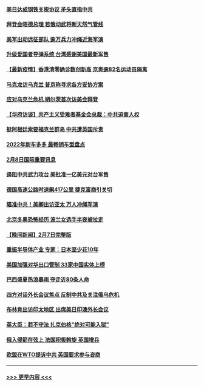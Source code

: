 #### [美日达成钢铁关税协议 矛头直指中共](../pages/prog202/a103343161.md?t=02091201) 
#### [拜登会晤德总理 若俄动武将断天然气管线](../pages/prog202/a103343189.md?t=02091201) 
#### [美军出动远征部队 逾万兵力冲绳近海军演](../pages/prog202/a103343156.md?t=02091201) 
#### [升级爱国者导弹系统 台湾感谢美国最新军售](../pages/prog202/a103343145.md?t=02091201) 
#### [【最新疫情】香港清零确诊数创新高 京奥逾82名运动员隔离](../pages/prog202/a103343049.md?t=02091201) 
#### [马克龙访乌克兰 普京称寻求各方妥协方案](../pages/prog202/a103342954.md?t=02091201) 
#### [应对乌克兰危机 朔尔茨首次访美会拜登](../pages/prog202/a103342947.md?t=02091201) 
#### [【华府访谈】共产主义受难者基金会总裁：中共迫害人权](../pages/prog202/a103342930.md?t=02091201) 
#### [挺阿根廷索要福克兰群岛 中共遭英国斥责](../pages/prog202/a103342790.md?t=02091201) 
#### [2022年新车多多 最畅销车型盘点](../pages/prog202/a103342839.md?t=02091201) 
#### [2月8日国际重要讯息](../pages/prog202/a103342672.md?t=02091201) 
#### [遏阻中共武力攻台 美批准一亿美元对台军售](../pages/prog202/a103342662.md?t=02091201) 
#### [德国高速公路时速飙417公里 捷克富商引关切](../pages/prog202/a103342520.md?t=02091201) 
#### [瞄准中共！美卿出访亚太 万人冲绳军演](../pages/prog202/a103342575.md?t=02091201) 
#### [北京冬奥恐怖经历 波兰女选手半夜被拉走](../pages/prog202/a103342532.md?t=02091201) 
#### [【晚间新闻】2月7日完整版](../pages/prog202/a103342375.md?t=02091201) 
#### [重振半导体产业 专家：日本至少花10年](../pages/prog202/a103342468.md?t=02091201) 
#### [美国加强对华出口管制 33家中国实体上榜](../pages/prog202/a103342431.md?t=02091201) 
#### [巴西盛夏热浪暴雨 夺走近80条人命](../pages/prog202/a103342430.md?t=02091201) 
#### [四方对话外长会议焦点 反制中共及关注俄乌危机](../pages/prog202/a103342397.md?t=02091201) 
#### [布林肯出访印太地区 出席美日印澳外长会议](../pages/prog202/a103342233.md?t=02091201) 
#### [英大臣：若不守法 扎克伯格“绝对可能入狱”](../pages/prog202/a103342189.md?t=02091201) 
#### [俄入侵箭在弦上 法国积极斡旋 英国增兵](../pages/prog202/a103342243.md?t=02091201) 
#### [欧盟在WTO提诉中共 英国要求参与咨商](../pages/prog202/a103342177.md?t=02091201) 

----
#### [ >>> 更早内容 <<< ](../indexes/prog202-earlier.md)
